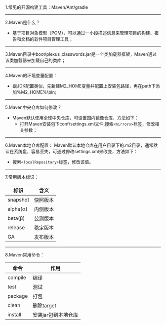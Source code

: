 1.常见的开源构建工具：Maven/Ant/gradle

---

2.Maven是什么？

- 基于项目对象模型（POM），可以通过一小段描述信息来管理项目的构建、报告和文档的软件项目管理工具；

---

3.Maven目录中boot\plexus_classwords.jar是一个类加载器框架，Maven通过该类加载器来加载自己的类库；

---


4.Maven的环境变量配置：
- 跟JDK配置类似，先新建M2_HOME变量并配置上安装包路径，再在path下添加%M2_HOME%\bin;

---

5.Maven中央仓库如何修改？
- Maven默认使用全球中央仓库，可设置国内镜像仓库，方法如下：
    - 打开Maven安装包下conf\settings.xml文件,搜索```<mirrors>```标签，修改相关参数；

---

6.Maven本地仓库配置：
Maven默认本地仓库在用户目录下的.m2目录，通常默认在系统盘，容易丢失，可通过修改settings.xml来改变，方法如下：
 - 搜索```<localRepository>```标签，修改该值。

---

 7.常用版本标识：

 标识 | 含义
 ---|---
 snapshot |  快照版本
 alpha(α) | 内侧版本
 beta(β) | 公测版本
 release | 稳定版本
 GA | 发布版本

---

 8.Maven常用命令：

 命令|作用
 --- | ---
 compile | 编译
 test | 测试
 package|打包
 clean | 删除target
 install | 安装jar包到本地仓库

